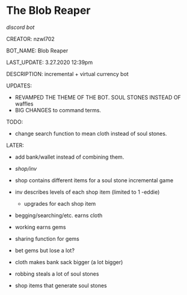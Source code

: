 # The Blob Reaper
*discord bot*

CREATOR:          nzwl702

BOT_NAME:         Blob Reaper

LAST_UPDATE:      3.27.2020 12:39pm

DESCRIPTION:      incremental + virtual currency bot

UPDATES:
- REVAMPED THE THEME OF THE BOT. SOUL STONES INSTEAD OF waffles
- BIG CHANGES to command terms.

TODO:
- change search function to mean cloth instead of soul stones.

LATER:
- add bank/wallet instead of combining them.
- *shop/inv*
- shop contains different items for a soul stone incremental game
- inv describes levels of each shop item (limited to 1 -eddie)
  - upgrades for each shop item

- begging/searching/etc. earns cloth
- working earns gems
- sharing function for gems
- bet gems but lose a lot?
- cloth makes bank sack bigger (a lot bigger)
- robbing steals a lot of soul stones
- shop items that generate soul stones
